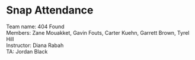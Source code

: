# Snap Attendance
Team name: 404 Found  
Members: Zane Mouakket, Gavin Fouts, Carter Kuehn, Garrett Brown, Tyrel Hill  
Instructor: Diana Rabah  
TA: Jordan Black  
